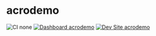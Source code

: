 # acrodemo

![CI none](https://img.shields.io/badge/ci-none-orange.svg)
[![Dashboard acrodemo](https://img.shields.io/badge/dashboard-acrodemo-yellow.svg)](https://dashboard.pantheon.io/sites/7189f913-b2dc-422f-a7f4-70802e489012#dev/code)
[![Dev Site acrodemo](https://img.shields.io/badge/site-acrodemo-blue.svg)](http://dev-acrodemo.pantheonsite.io/)
